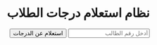 <html lang="ar" dir="rtl">
<head>
    <meta charset="UTF-8">
    <meta name="viewport" content="width=device-width, initial-scale=1.0">
    <title>نظام استعلام درجات الطلاب</title>
</head>
<body>
    <div class="container">
        <h1>نظام استعلام درجات الطلاب</h1>
        <input type="number" id="studentNumber" placeholder="أدخل رقم الطالب">
        <button onclick="lookupGrades()">استعلام عن الدرجات</button>
        <div id="result"></div>
    </div>
    <script>
        let studentGrades = {};
        fetch('student_data.json')
            .then(response => response.json())
            .then(data => {
                studentGrades = data;
            })
            .catch(error => console.error('Error loading student data:', error));
        function lookupGrades() {
            const studentNumber = document.getElementById('studentNumber').value;
            const result = document.getElementById('result');
            if (studentGrades[studentNumber]) {
                result.textContent = studentGrades[studentNumber].Grades;
            } else {
                result.textContent = "لم يتم العثور على درجات لهذا الرقم الطالبي.";
            }
        }
    </script>
</body>
</html>
